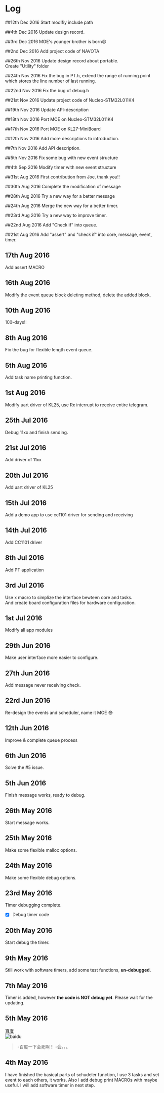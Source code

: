 # Log   

##12th Dec 2016
Start modifiy include path

##4th Dec 2016
Update design record.

##3rd Dec 2016
MOE's younger brother is born:smile:

##2nd Dec 2016
Add project code of NAVOTA

##26th Nov 2016
Update design record about portable.    
Create "Utility" folder   

##24th Nov 2016
Fix the bug in PT.h, extend the range of running point which stores the line number of last running.

##22nd Nov 2016
Fix the bug of debug.h

##21st Nov 2016
Update project code of Nucleo-STM32L011K4

##19th Nov 2016
Update API-description

##18th Nov 2016
Port MOE on Nucleo-STM32L011K4

##17th Nov 2016
Port MOE on KL27-MiniBoard

##12th Nov 2016
Add more descriptions to introduction.

##7th Nov 2016
Add API description.

##5th Nov 2016
Fix some bug with new event structure

##4th Sep 2016
Modify timer with new event structure

##31st Aug 2016
First contribution from Joe, thank  you!!

##30th Aug 2016
Complete the modification of message

##28th Aug 2016
Try a new way for a better message

##24th Aug 2016
Merge the new way for a better timer.

##23rd Aug 2016
Try a new way to improve timer.

##22nd Aug 2016
Add "Check if" into queue.

##21st Aug 2016
Add "assert" and "check if" into core, message, event, timer.

## 17th Aug 2016
Add assert MACRO

## 16th Aug 2016
Modify the event queue block deleting method, delete the added block.

## 10th Aug 2016
100-days!!

## 8th Aug 2016
Fix the bug for flexible length event queue.

## 5th Aug 2016
Add task name printing function.

## 1st Aug 2016
Modify uart driver of KL25, use Rx interrupt to receive entire telegram.

## 25th Jul 2016
Debug 11xx and finish sending.

## 21st Jul 2016
Add driver of 11xx

## 20th Jul 2016
Add uart driver of KL25

## 15th Jul 2016
Add a demo app to use cc1101 driver for sending and receiving

## 14th Jul 2016
Add CC1101 driver

## 8th Jul 2016
Add PT application

## 3rd Jul 2016
Use x macro to simplize the interface bewteen core and tasks.   
And create board configuration files for hardware configuration.

## 1st Jul 2016
Modify all app modules

## 29th Jun 2016
Make user interface more easier to configure.

## 27th Jun 2016
Add message never receiving check.

## 22rd Jun 2016
Re-design the events and scheduler, name it MOE :sunglasses:

## 12th Jun 2016
Improve & complete queue process

## 6th Jun 2016
Solve the #5 issue. 

## 5th Jun 2016
Finish message works, ready to debug. 

## 26th May 2016
Start message works. 

## 25th May 2016
Make some flexible malloc options. 

## 24th May 2016
Make some flexible debug options.   

## 23rd May 2016
Timer debugging complete.   
- [x] Debug timer code

## 20th May 2016
Start debug the timer.

## 9th May 2016
Still work with software timers, add some test functions, **un-debugged**.

## 7th May 2016
Timer is added, however **the code is NOT debug yet**. Please wait for the updating.

## 5th May 2016
[百度](http://www.baidu.com)   
![baidu](https://ss0.bdstatic.com/5aV1bjqh_Q23odCf/static/superman/img/logo/bd_logo1_31bdc765.png)
> -百度一下会死啊！ 
> -会。。。

## 4th May 2016
I have finished the basical parts of schudeler function, I use 3 tasks and set event to each others, it works. Also I add debug print MACROs with maybe useful. I will add software timer in next step.

